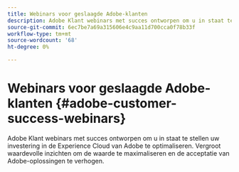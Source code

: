 ```yaml
---
title: Webinars voor geslaagde Adobe-klanten
description: Adobe Klant webinars met succes ontworpen om u in staat te stellen uw investering in de Experience Cloud van Adobe te optimaliseren. Vergroot waardevolle inzichten om de waarde te maximaliseren en de acceptatie van Adobe-oplossingen te verhogen.
source-git-commit: 6ec7be7a69a315606e4c9aa11d700cca0f78b33f
workflow-type: tm+mt
source-wordcount: '68'
ht-degree: 0%

---
```


# Webinars voor geslaagde Adobe-klanten {#adobe-customer-success-webinars}

Adobe Klant webinars met succes ontworpen om u in staat te stellen uw investering in de Experience Cloud van Adobe te optimaliseren. Vergroot waardevolle inzichten om de waarde te maximaliseren en de acceptatie van Adobe-oplossingen te verhogen.

<!-- 
## Featured Sessions

<table>
  <tr>
   <td>
      <a href="user-groups/workfront-system-maintenance.md">
      <img alt="Workfront System Maintenance" src="assets/workfront-system-maintenance.png"/>
      </a>
      <div>
         <a href="user-groups/workfront-system-maintenance.md"><strong>Workfront System Maintenance</strong></a>
         <br/><em>foo</em>
      </div>
      <p>
        <br/>
         A panel of system administrators discuss things to consider about system setup, regular maintenance, and clean-up.
      </p>
    </td>
   <td>
      <a href="user-groups/reporting-and-dashboards.md">
      <img alt="Reporting and Dashboards" src="assets/reporting-and-dashboards.png"/>
      </a>
      <div>
         <a href="user-groups/reporting-and-dashboards.md"><strong>Reporting & Dashboards</strong></a>
         <br/><em>foo</em> 
      </div>
      <p>
        <br/>
         See reports and dashboards others have created for their organizations and the best practices they’ve learned.
      </p>
    </td>
   <td>
      <a href="user-groups/agile-in-marketing.md">
      <img alt="Agile in Marketing" src="assets/agile-in-marketing.png"/>
      </a>
      <div>
         <a href="user-groups/agile-in-marketing.md"><strong>Agile in Marketing</strong></a>
         <br/><em>foo</em> 
      </div>
      <p>
        <br/>
         Agile experts discuss the high points and trends they've seen with agile, general agility in business, and how they use Workfront for agile.
      </p>
    </td>
  </tr>
</table>

-->